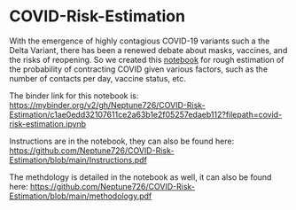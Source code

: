 # COVID-Risk-Estimation
With the emergence of highly contagious COVID-19 variants such a the Delta Variant, there has been a renewed debate about masks, vaccines, and the risks of reopening. So we created this [notebook](https://github.com/Neptune726/COVID-Risk-Estimation/blob/main/covid-risk-estimation.ipynb) for rough estimation of the probability of contracting COVID given various factors, such as the number of contacts per day, vaccine status, etc. 

The binder link for this notebook is: 
https://mybinder.org/v2/gh/Neptune726/COVID-Risk-Estimation/c1ae0edd32107611ce2a63b1e2f05257edaeb112?filepath=covid-risk-estimation.ipynb

Instructions are in the notebook, they can also be found here: https://github.com/Neptune726/COVID-Risk-Estimation/blob/main/Instructions.pdf

The methdology is detailed in the notebook as well, it can also be found here: https://github.com/Neptune726/COVID-Risk-Estimation/blob/main/methodology.pdf

